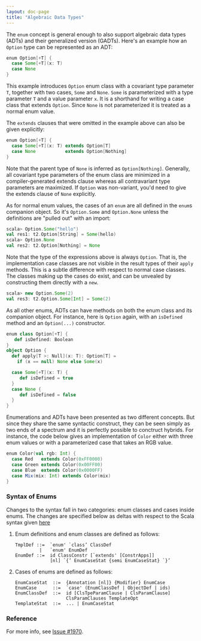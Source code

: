 ```yaml
---
layout: doc-page
title: "Algebraic Data Types"
---
```



The `enum` concept is general enough to also support algebraic data
types (ADTs) and their generalized version (GADTs). Here's an example
how an `Option` type can be represented as an ADT:

```scala
enum Option[+T] {
  case Some[+T](x: T)
  case None
}
```

This example introduces `Option` enum class with a covariant type
parameter `T`, together with two cases, `Some` and `None`. `Some` is
parameterized with a type parameter `T` and a value parameter `x`. It
is a shorthand for writing a case class that extends `Option`. Since
`None` is not parameterized it is treated as a normal enum value.

The `extends` clauses that were omitted in the example above can also
be given explicitly:

```scala
enum Option[+T] {
  case Some[+T](x: T) extends Option[T]
  case None           extends Option[Nothing]
}
```

Note that the parent type of `None` is inferred as
`Option[Nothing]`. Generally, all covariant type parameters of the enum
class are minimized in a compiler-generated extends clause whereas all
contravariant type parameters are maximized. If `Option` was non-variant,
you'd need to give the extends clause of `None` explicitly.

As for normal enum values, the cases of an `enum` are all defined in
the `enum`s companion object. So it's `Option.Some` and `Option.None`
unless the definitions are "pulled out" with an import:

```scala
scala> Option.Some("hello")
val res1: t2.Option[String] = Some(hello)
scala> Option.None
val res2: t2.Option[Nothing] = None
```

Note that the type of the expressions above is always `Option`. That
is, the implementation case classes are not visible in the result
types of their `apply` methods. This is a subtle difference with
respect to normal case classes. The classes making up the cases do
exist, and can be unvealed by constructing them directly with a `new`.

```scala
scala> new Option.Some(2)
val res3: t2.Option.Some[Int] = Some(2)
```

As all other enums, ADTs can have methods on both the enum class and
its companion object. For instance, here is `Option` again, with an
`isDefined` method and an `Option(...)` constructor.

```scala
enum class Option[+T] {
   def isDefined: Boolean
}
object Option {
  def apply[T >: Null](x: T): Option[T] =
    if (x == null) None else Some(x)

  case Some[+T](x: T) {
     def isDefined = true
  }
  case None {
     def isDefined = false
  }
}
```

Enumerations and ADTs have been presented as two different
concepts. But since they share the same syntactic construct, they can
be seen simply as two ends of a spectrum and it is perfectly possible
to conctruct hybrids. For instance, the code below gives an
implementation of `Color` either with three enum values or with a
parameterized case that takes an RGB value.

```scala
enum Color(val rgb: Int) {
  case Red   extends Color(0xFF0000)
  case Green extends Color(0x00FF00)
  case Blue  extends Color(0x0000FF)
  case Mix(mix: Int) extends Color(mix)
}
```

### Syntax of Enums

Changes to the syntax fall in two categories: enum classes and cases inside enums.
The changes are specified below as deltas with respect to the Scala syntax given [here](https://github.com/lampepfl/dotty/blob/master/docs/docs/internals/syntax.md)

 1. Enum definitions and enum classes are defined as follows:

        TmplDef ::=  `enum' `class’ ClassDef
                 |   `enum' EnumDef
        EnumDef ::=  id ClassConstr [`extends' [ConstrApps]]
                     [nl] `{’ EnumCaseStat {semi EnumCaseStat} `}’

 2. Cases of enums are defined as follows:

        EnumCaseStat  ::=  {Annotation [nl]} {Modifier} EnumCase
        EnumCase      ::=  `case' (EnumClassDef | ObjectDef | ids)
        EnumClassDef  ::=  id [ClsTpeParamClause | ClsParamClause]
                           ClsParamClauses TemplateOpt
        TemplateStat  ::=  ... | EnumCaseStat

### Reference

For more info, see [Issue #1970](https://github.com/lampepfl/dotty/issues/1970).
